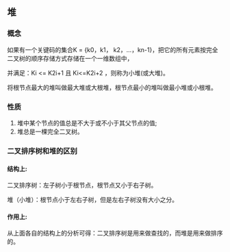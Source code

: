 ## 堆
### 概念
如果有一个关键码的集合K = {k0，k1， k2，…，kn-1}，把它的所有元素按完全二叉树的顺序存储方式存储在一个一维数组中，

并满足：Ki <= K2i+1 且 Ki<=K2i+2 ，则称为小堆(或大堆)。

将根节点最大的堆叫做最大堆或大根堆，根节点最小的堆叫做最小堆或小根堆。
### 性质
1. 堆中某个节点的值总是不大于或不小于其父节点的值;
2. 堆总是一棵完全二叉树。



### 二叉排序树和堆的区别
#### 结构上:
二叉排序树：左子树小于根节点，根节点又小于右子树。

堆（小堆）：根节点小于左右子树，但是左右子树没有大小之分。
#### 作用上:
从上面各自的结构上的分析可得：二叉排序树是用来做查找的，而堆是用来做排序的。

